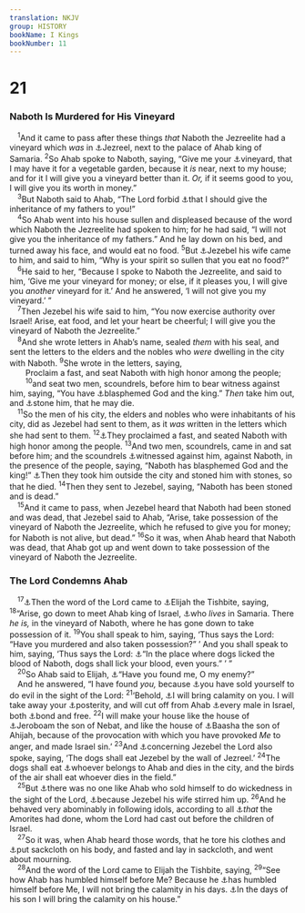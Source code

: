 ```yaml
---
translation: NKJV
group: HISTORY
bookName: I Kings 
bookNumber: 11
---
```


<div class="title"><h1>21</h1><h3>Naboth Is Murdered for His Vineyard</h3></div>
<span class="verse 1vua_21_1"> <sup>1</sup>And it came to pass after these things <i>that</i> Naboth the Jezreelite had a vineyard which <i>was</i> in <a data-toggle="tooltip" data-placement="bottom" title="Judg. 6:33; 1 Kin. 18:45, 46">⚓</a>Jezreel, next to the palace of Ahab king of Samaria. </span>
<span class="verse 1vua_21_2"><sup>2</sup>So Ahab spoke to Naboth, saying, “Give me your <a data-toggle="tooltip" data-placement="bottom" title="1 Sam. 8:14">⚓</a>vineyard, that I may have it for a vegetable garden, because it <i>is</i> near, next to my house; and for it I will give you a vineyard better than it. <i>Or,</i> if it seems good to you, I will give you its worth in money.”<br/></span>
<span class="verse 1vua_21_3"> <sup>3</sup>But Naboth said to Ahab, “The Lord forbid <a data-toggle="tooltip" data-placement="bottom" title="(Lev. 25:23; Num. 36:7; Ezek. 46:18)">⚓</a>that I should give the inheritance of my fathers to you!”<br/></span>
<span class="verse 1vua_21_4"> <sup>4</sup>So Ahab went into his house sullen and displeased because of the word which Naboth the Jezreelite had spoken to him; for he had said, “I will not give you the inheritance of my fathers.” And he lay down on his bed, and turned away his face, and would eat no food. </span>
<span class="verse 1vua_21_5"><sup>5</sup>But <a data-toggle="tooltip" data-placement="bottom" title="1 Kin. 19:1, 2">⚓</a>Jezebel his wife came to him, and said to him, “Why is your spirit so sullen that you eat no food?”<br/></span>
<span class="verse 1vua_21_6"> <sup>6</sup>He said to her, “Because I spoke to Naboth the Jezreelite, and said to him, ‘Give me your vineyard for money; or else, if it pleases you, I will give you <i>another</i> vineyard for it.’ And he answered, ‘I will not give you my vineyard.’ ”<br/></span>
<span class="verse 1vua_21_7"> <sup>7</sup>Then Jezebel his wife said to him, “You now exercise authority over Israel! Arise, eat food, and let your heart be cheerful; I will give you the vineyard of Naboth the Jezreelite.”<br/></span>
<span class="verse 1vua_21_8"> <sup>8</sup>And she wrote letters in Ahab’s name, sealed <i>them</i> with his seal, and sent the letters to the elders and the nobles who <i>were</i> dwelling in the city with Naboth. </span>
<span class="verse 1vua_21_9"><sup>9</sup>She wrote in the letters, saying,<br/>  Proclaim a fast, and seat Naboth with high honor among the people; </span>
<span class="verse 1vua_21_10">  <sup>10</sup>and seat two men, scoundrels, before him to bear witness against him, saying, “You have <a data-toggle="tooltip" data-placement="bottom" title="(Ex. 22:28; Lev. 24:15, 16); Acts 6:11">⚓</a>blasphemed God and the king.” <i>Then</i> take him out, and <a data-toggle="tooltip" data-placement="bottom" title="(Lev. 24:14)">⚓</a>stone him, that he may die.<br/></span>
<span class="verse 1vua_21_11"> <sup>11</sup>So the men of his city, the elders and nobles who were inhabitants of his city, did as Jezebel had sent to them, as it <i>was</i> written in the letters which she had sent to them. </span>
<span class="verse 1vua_21_12"><sup>12</sup><a data-toggle="tooltip" data-placement="bottom" title="Is. 58:4">⚓</a>They proclaimed a fast, and seated Naboth with high honor among the people. </span>
<span class="verse 1vua_21_13"><sup>13</sup>And two men, scoundrels, came in and sat before him; and the scoundrels <a data-toggle="tooltip" data-placement="bottom" title="(Ex. 20:16; 23:1, 7)">⚓</a>witnessed against him, against Naboth, in the presence of the people, saying, “Naboth has blasphemed God and the king!” <a data-toggle="tooltip" data-placement="bottom" title="2 Kin. 9:26; 2 Chr. 24:21; Acts 7:58, 59; Heb. 11:37">⚓</a>Then they took him outside the city and stoned him with stones, so that he died. </span>
<span class="verse 1vua_21_14"><sup>14</sup>Then they sent to Jezebel, saying, “Naboth has been stoned and is dead.”<br/></span>
<span class="verse 1vua_21_15"> <sup>15</sup>And it came to pass, when Jezebel heard that Naboth had been stoned and was dead, that Jezebel said to Ahab, “Arise, take possession of the vineyard of Naboth the Jezreelite, which he refused to give you for money; for Naboth is not alive, but dead.” </span>
<span class="verse 1vua_21_16"><sup>16</sup>So it was, when Ahab heard that Naboth was dead, that Ahab got up and went down to take possession of the vineyard of Naboth the Jezreelite.<br/></span>
<div class="title"><h3>The Lord Condemns Ahab</h3></div>
<span class="verse 1vua_21_17"> <sup>17</sup><a data-toggle="tooltip" data-placement="bottom" title="(Ps. 9:12)">⚓</a>Then the word of the Lord came to <a data-toggle="tooltip" data-placement="bottom" title="1 Kin. 19:1">⚓</a>Elijah the Tishbite, saying, </span>
<span class="verse 1vua_21_18"><sup>18</sup>“Arise, go down to meet Ahab king of Israel, <a data-toggle="tooltip" data-placement="bottom" title="1 Kin. 13:32; 2 Chr. 22:9">⚓</a>who <i>lives</i> in Samaria. There <i>he</i> <i>is,</i> in the vineyard of Naboth, where he has gone down to take possession of it. </span>
<span class="verse 1vua_21_19"><sup>19</sup>You shall speak to him, saying, ‘Thus says the Lord: “Have you murdered and also taken possession?” ’ And you shall speak to him, saying, ‘Thus says the Lord: <a data-toggle="tooltip" data-placement="bottom" title="1 Kin. 22:38; 2 Kin. 9:26">⚓</a>“In the place where dogs licked the blood of Naboth, dogs shall lick your blood, even yours.” ’ ”<br/></span>
<span class="verse 1vua_21_20"> <sup>20</sup>So Ahab said to Elijah, <a data-toggle="tooltip" data-placement="bottom" title="1 Kin. 18:17">⚓</a>“Have you found me, O my enemy?”<br/> And he answered, “I have found <i>you,</i> because <a data-toggle="tooltip" data-placement="bottom" title="1 Kin. 21:25; 2 Kin. 17:17; (Rom. 7:14)">⚓</a>you have sold yourself to do evil in the sight of the Lord: </span>
<span class="verse 1vua_21_21"><sup>21</sup>‘Behold, <a data-toggle="tooltip" data-placement="bottom" title="1 Kin. 14:10; 2 Kin. 9:8">⚓</a>I will bring calamity on you. I will take away your <a data-toggle="tooltip" data-placement="bottom" title="2 Kin. 10:10">⚓</a>posterity, and will cut off from Ahab <a data-toggle="tooltip" data-placement="bottom" title="1 Sam. 25:22">⚓</a>every male in Israel, both <a data-toggle="tooltip" data-placement="bottom" title="1 Kin. 14:10">⚓</a>bond and free. </span>
<span class="verse 1vua_21_22"><sup>22</sup>I will make your house like the house of <a data-toggle="tooltip" data-placement="bottom" title="1 Kin. 15:29">⚓</a>Jeroboam the son of Nebat, and like the house of <a data-toggle="tooltip" data-placement="bottom" title="1 Kin. 16:3, 11">⚓</a>Baasha the son of Ahijah, because of the provocation with which you have provoked <i>Me</i> to anger, and made Israel sin.’ </span>
<span class="verse 1vua_21_23"><sup>23</sup>And <a data-toggle="tooltip" data-placement="bottom" title="2 Kin. 9:10, 30–37">⚓</a>concerning Jezebel the Lord also spoke, saying, ‘The dogs shall eat Jezebel by the wall of Jezreel.’ </span>
<span class="verse 1vua_21_24"><sup>24</sup>The dogs shall eat <a data-toggle="tooltip" data-placement="bottom" title="1 Kin. 14:11; 16:4">⚓</a>whoever belongs to Ahab and dies in the city, and the birds of the air shall eat whoever dies in the field.”<br/></span>
<span class="verse 1vua_21_25"> <sup>25</sup>But <a data-toggle="tooltip" data-placement="bottom" title="1 Kin. 16:30–33; 21:20">⚓</a>there was no one like Ahab who sold himself to do wickedness in the sight of the Lord, <a data-toggle="tooltip" data-placement="bottom" title="1 Kin. 16:31">⚓</a>because Jezebel his wife stirred him up. </span>
<span class="verse 1vua_21_26"><sup>26</sup>And he behaved very abominably in following idols, according to all <a data-toggle="tooltip" data-placement="bottom" title="Gen. 15:16; (Lev. 18:25–30); 2 Kin. 21:11">⚓</a><i>that</i> the Amorites had done, whom the Lord had cast out before the children of Israel.<br/></span>
<span class="verse 1vua_21_27"> <sup>27</sup>So it was, when Ahab heard those words, that he tore his clothes and <a data-toggle="tooltip" data-placement="bottom" title="Gen. 37:34; 2 Sam. 3:31; 2 Kin. 6:30">⚓</a>put sackcloth on his body, and fasted and lay in sackcloth, and went about mourning.<br/></span>
<span class="verse 1vua_21_28"> <sup>28</sup>And the word of the Lord came to Elijah the Tishbite, saying, </span>
<span class="verse 1vua_21_29"><sup>29</sup>“See how Ahab has humbled himself before Me? Because he <a data-toggle="tooltip" data-placement="bottom" title="(2 Kin. 22:19)">⚓</a>has humbled himself before Me, I will not bring the calamity in his days. <a data-toggle="tooltip" data-placement="bottom" title="2 Kin. 9:25; 10:11, 17">⚓</a>In the days of his son I will bring the calamity on his house.”<br/></span>
